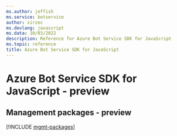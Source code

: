 ```yaml
---
ms.author: jeffish
ms.service: botservice
author: xirzec
ms.devlang: javascript
ms.data: 10/03/2022
description: Reference for Azure Bot Service SDK for JavaScript
ms.topic: reference
title: Azure Bot Service SDK for JavaScript
---
```

# Azure Bot Service SDK for JavaScript - preview

## Management packages - preview
[!INCLUDE [mgmt-packages](bot-service-mgmt-index.md)]